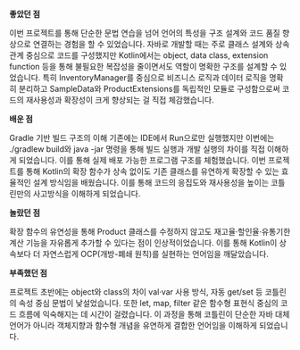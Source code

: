 **좋았던 점**

이번 프로젝트를 통해 단순한 문법 연습을 넘어 언어의 특성을 구조 설계와 코드 품질 향상으로 연결하는 경험을 할 수 있었습니다.
자바로 개발할 때는 주로 클래스 설계와 상속 관계 중심으로 코드를 구성했지만 Kotlin에서는 object, data class, extension function 등을 통해
불필요한 복잡성을 줄이면서도 역할이 명확한 구조를 설계할 수 있었습니다.
특히 InventoryManager를 중심으로 비즈니스 로직과 데이터 로직을 명확히 분리하고 SampleData와 ProductExtensions를 독립적인 모듈로 구성함으로써
코드의 재사용성과 확장성이 크게 향상되는 걸 직접 체감했습니다.

**배운 점**

Gradle 기반 빌드 구조의 이해
기존에는 IDE에서 Run으로만 실행했지만 이번에는 ./gradlew build와 java -jar 명령을 통해 빌드 실행과 개발 실행의 차이를 직접 이해하게 되었습니다.
이를 통해 실제 배포 가능한 프로그램 구조를 체험했습니다.
이번 프로젝트를 통해 Kotlin의 확장 함수가 상속 없이도 기존 클래스를 유연하게 확장할 수 있는 효율적인 설계 방식임을 배웠습니다.
이를 통해 코드의 응집도와 재사용성을 높이는 코틀린만의 사고방식을 이해하게 되었습니다.

**놀랐던 점**

확장 함수의 유연성을 통해 Product 클래스를 수정하지 않고도 재고율·할인율·유통기한 계산 기능을 자유롭게 추가할 수 있다는 점이 인상적이었습니다.
이를 통해 Kotlin이 상속보다 더 자연스럽게 OCP(개방-폐쇄 원칙)를 실현하는 언어임을 깨달았습니다.

**부족했던 점**

프로젝트 초반에는 object와 class의 차이 val·var 사용 방식, 자동 get/set 등 코틀린의 속성 중심 문법이 낯설었습니다.
또한 let, map, filter 같은 함수형 표현식 중심의 코드 흐름에 익숙해지는 데 시간이 걸렸습니다.
이 과정을 통해 코틀린이 단순한 자바 대체 언어가 아니라 객체지향과 함수형 개념을 유연하게 결합한 언어임을 이해하게 되었습니다.


